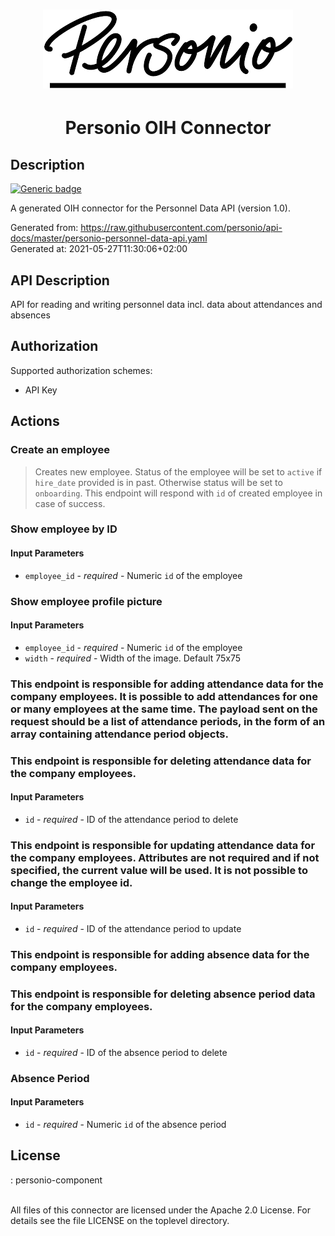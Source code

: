 # <p align="center" width="100%"> <img src="./logo.png"> </p>

# <p align="center" width="100%"> Personio OIH Connector </p>

## Description

[![Generic badge](https://img.shields.io/badge/Status-NotTested!-lightgrey.svg)](https://shields.io/)

A generated OIH connector for the Personnel Data API (version 1.0).

Generated from: https://raw.githubusercontent.com/personio/api-docs/master/personio-personnel-data-api.yaml<br/>
Generated at: 2021-05-27T11:30:06+02:00

## API Description

API for reading and writing personnel data incl. data about attendances and absences<br/>

## Authorization

Supported authorization schemes:

- API Key

## Actions

### Create an employee

> Creates new employee. Status of the employee will be set to `active` if `hire_date` provided is in past. Otherwise status will be set to `onboarding`. This endpoint will respond with `id` of created employee in case of success.<br/>

### Show employee by ID

#### Input Parameters

- `employee_id` - _required_ - Numeric `id` of the employee<br/>

### Show employee profile picture

#### Input Parameters

- `employee_id` - _required_ - Numeric `id` of the employee<br/>
- `width` - _required_ - Width of the image. Default 75x75<br/>

### This endpoint is responsible for adding attendance data for the company employees. It is possible to add attendances for one or many employees at the same time. The payload sent on the request should be a list of attendance periods, in the form of an array containing attendance period objects.

### This endpoint is responsible for deleting attendance data for the company employees.

#### Input Parameters

- `id` - _required_ - ID of the attendance period to delete<br/>

### This endpoint is responsible for updating attendance data for the company employees. Attributes are not required and if not specified, the current value will be used. It is not possible to change the employee id.

#### Input Parameters

- `id` - _required_ - ID of the attendance period to update<br/>

### This endpoint is responsible for adding absence data for the company employees.

### This endpoint is responsible for deleting absence period data for the company employees.

#### Input Parameters

- `id` - _required_ - ID of the absence period to delete<br/>

### Absence Period

#### Input Parameters

- `id` - _required_ - Numeric `id` of the absence period<br/>

## License

: personio-component<br/>
<br/>

All files of this connector are licensed under the Apache 2.0 License. For details
see the file LICENSE on the toplevel directory.
